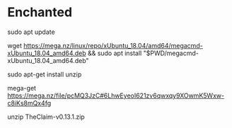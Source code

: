 # Enchanted


sudo apt update

wget https://mega.nz/linux/repo/xUbuntu_18.04/amd64/megacmd-xUbuntu_18.04_amd64.deb && sudo apt install "$PWD/megacmd-xUbuntu_18.04_amd64.deb"

sudo apt-get install unzip

mega-get https://mega.nz/file/pcMQ3JzC#6LhwEyeoI621zv6qwxqy9XOwmK5Wxw-c8iKs8mQx4fg

unzip TheClaim-v0.13.1.zip